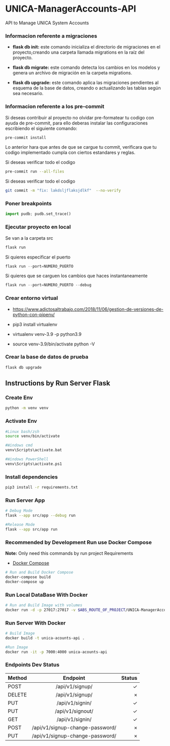# UNICA-ManagerAccounts-API
API to Manage UNICA System Accounts

### Informacion referente a migraciones

* **flask db init:** este comando inicializa el directorio de migraciones en el proyecto,creando una carpeta llamada migrations en la raíz del proyecto.

* **flask db migrate:** este comando detecta los cambios en los modelos y genera un archivo  de migración en la carpeta migrations.

* **flask db upgrade:** este comando aplica las migraciones pendientes al esquema de la base de datos, creando o actualizando las tablas según sea necesario.

### Informacion referente a los pre-commit

Si deseas contribuir al proyecto no olvidar pre-formatear tu codigo con ayuda de pre-commit, para ello deberas instalar las configuraciones escribiendo
el siguiente comando:

```bash
pre-commit install
```

Lo anterior hara que antes de que se cargue tu commit, verificara que tu codigo implementado cumpla con ciertos estandares y reglas.


Si deseas verificar todo el codigo

```bash
pre-commit run --all-files
```

Si deseas verificar todo el codigo

```bash
git commit -m "fix: lakdsljflaksjdlkf"  --no-verify
```

### Poner breakpoints


```python
import pudb; pudb.set_trace()
```

### Ejecutar proyecto en local

Se van a la carpeta src

```python
flask run
```

Si quieres especificar el puerto

```python
flask run --port=NUMERO_PUERTO
```

Si quieres que se carguen los cambios que haces instantaneamente

```python
flask run --port=NUMERO_PUERTO --debug
```


### Crear entorno virtual

* https://www.adictosaltrabajo.com/2018/11/06/gestion-de-versiones-de-python-con-pipenv/

* pip3 install virtualenv
* virtualenv venv-3.9 -p python3.9
* source venv-3.9/bin/activate
python -V



### Crear la base de datos de prueba

```bash
flask db upgrade
```




## Instructions by Run Server Flask

### **Create Env**
```bash
python -m venv venv
```

### **Activate Env**
```bash
#Linux bash/zsh
source venv/bin/activate

#Windows cmd
venv\Scripts\activate.bat

#Windows PowerShell
venv\Scripts\activate.ps1
```

### **Install dependencies**

```bash
pip3 install -r requirements.txt
```
### **Run Server App**

```bash
# Debug Mode
flask --app src/app --debug run

#Release Mode
flask --app src/app run
```

### **Recommended by Development Run use Docker Compose**
**Note:** Only need this commands by run project
Requirements
- [Docker Compose](https://docs.docker.com/compose/)
```bash
# Run and Build Docker Compose
docker-compose build
docker-compose up
```

### **Run Local DataBase With Docker**
```bash
# Run and Build Image with volumes
docker run -d -p 27017:27017 -v $ABS_ROUTE_OF_PROJECT/UNICA-ManagerAccounts-API/DB:/data/db --name database mongo
```

### **Run Server With Docker**

```bash
# Build Image
docker build -t unica-acounts-api .

#Run Image
docker run -it -p 7000:4000 unica-acounts-api
```

### **Endpoints Dev Status**
| Method |             Endpoint            | Status |
| ------ |:-------------------------------:| ------:|
| POST   |         /api/v1/signup/         |      ✓ |
| DELETE |         /api/v1/signup/         |      × |
| PUT    |         /api/v1/signin/         |      ✓ |
| PUT    |         /api/v1/signout/        |      ✓ |
| GET    |         /api/v1/signin/         |      ✓ |
| POST   | /api/v1/signup-change-password/ |      × |
| PUT    | /api/v1/signup-change-password/ |      × |
